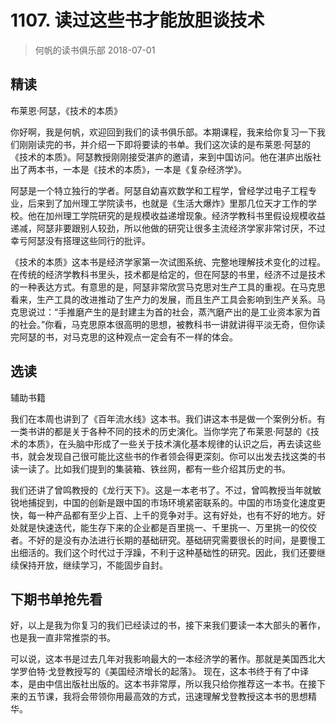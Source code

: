 # 1107. 读过这些书才能放胆谈技术
> 何帆的读书俱乐部
2018-07-01

## 精读
布莱恩·阿瑟，《技术的本质》

你好啊，我是何帆，欢迎回到我们的读书俱乐部。本期课程，我来给你复习一下我们刚刚读完的书，并介绍一下即将要读的书单。我们这次读的是布莱恩·阿瑟的《技术的本质》。阿瑟教授刚刚接受湛庐的邀请，来到中国访问。他在湛庐出版社出了两本书，一本是《技术的本质》，一本是《复杂经济学》。

阿瑟是一个特立独行的学者。阿瑟自幼喜欢数学和工程学，曾经学过电子工程专业，后来到了加州理工学院读书，也就是《生活大爆炸》里那几位天才工作的学校。他在加州理工学院研究的是规模收益递增现象。经济学教科书里假设规模收益递减，阿瑟非要跟别人较劲，所以他做的研究让很多主流经济学家非常讨厌，不过幸亏阿瑟没有搭理这些同行的批评。

《技术的本质》这本书是经济学家第一次试图系统、完整地理解技术变化的过程。在传统的经济学教科书里头，技术都是给定的，但在阿瑟的书里，经济不过是技术的一种表达方式。有意思的是，阿瑟非常欣赏马克思对生产工具的重视。在马克思看来，生产工具的改进推动了生产力的发展，而且生产工具会影响到生产关系。马克思说过：“手推磨产生的是封建主为首的社会，蒸汽磨产出的是工业资本家为首的社会。”你看，马克思原本很高明的思想，被教科书一讲就讲得平淡无奇，但你读完阿瑟的书，对马克思的这种观点一定会有不一样的体会。

## 选读
辅助书籍

我们在本周也讲到了《百年流水线》这本书。我们讲这本书是做一个案例分析。有一类书讲的都是关于各种不同的技术的历史演化。当你学完了布莱恩·阿瑟的《技术的本质》，在头脑中形成了一些关于技术演化基本规律的认识之后，再去读这些书，就会发现自己很可能比这些书的作者领会得更深刻。你可以出发去找这类的书读一读了。比如我们提到的集装箱、铁丝网，都有一些介绍其历史的书。

我们还讲了曾鸣教授的《龙行天下》。这是一本老书了。不过，曾鸣教授当年就敏锐地捕捉到，中国的创新是跟中国的市场环境紧密联系的。中国的市场变化速度更快，每一种产品都有至少上百、上千的竞争对手。这有好处，也有不好的地方。好处就是快速迭代，能生存下来的企业都是百里挑一、千里挑一、万里挑一的佼佼者。不好的是没有办法进行长期的基础研究。基础研究需要很长的时间，是要慢工出细活的。我们这个时代过于浮躁，不利于这种基础性的研究。因此，我们还要继续保持开放，继续学习，不能固步自封。

## 下期书单抢先看

好，以上是我为你复习的我们已经读过的书，接下来我们要读一本大部头的著作，也是我一直非常推崇的书。

可以说，这本书是过去几年对我影响最大的一本经济学的著作。那就是美国西北大学罗伯特·戈登教授写的《美国经济增长的起落》。
现在，这本书终于有了中译本，是由中信出版社出版的。这本书非常厚，所以我只给你推荐这一本书。在接下来的五节课，我将会带领你用最高效的方式，迅速理解戈登教授这本书的思想精华。


